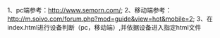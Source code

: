 1、pc端参考：http://www.semorn.com/;
2、移动端参考：http://m.soivo.com/forum.php?mod=guide&view=hot&mobile=2;
3、在index.html进行设备判断（pc，移动端）,并依据设备进入指定html文件
